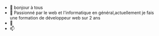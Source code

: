 - 👋 bonjour à tous 
- 👀 Passionné par le web et l'informatique en général,actuellement je fais une formation de développeur web sur 2 ans 
- 💞️ 
- 📫 

<!---
sebtech-run/sebtech-run is a ✨ special ✨ repository because its `README.md` (this file) appears on your GitHub profile.
You can click the Preview link to take a look at your changes.
--->

